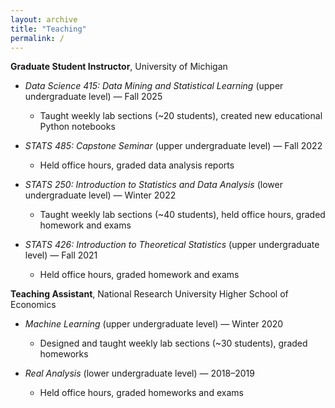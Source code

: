 ```yaml
---
layout: archive
title: "Teaching"
permalink: /
---
```


**Graduate Student Instructor**, University of Michigan  

- *Data Science 415: Data Mining and Statistical Learning* (upper undergraduate level) — Fall 2025  
  - Taught weekly lab sections (~20 students), created new educational Python notebooks  


- *STATS 485: Capstone Seminar* (upper undergraduate level) — Fall 2022  
  - Held office hours, graded data analysis reports  


- *STATS 250: Introduction to Statistics and Data Analysis* (lower undergraduate level) — Winter 2022  
  - Taught weekly lab sections (~40 students), held office hours, graded homework and exams  


- *STATS 426: Introduction to Theoretical Statistics* (upper undergraduate level) — Fall 2021  
  - Held office hours, graded homework and exams  

**Teaching Assistant**, National Research University Higher School of Economics  

  - *Machine Learning* (upper undergraduate level) — Winter 2020  
    - Designed and taught weekly lab sections (~30 students), graded homeworks  


  - *Real Analysis* (lower undergraduate level) — 2018–2019  
    - Held office hours, graded homeworks and exams  
